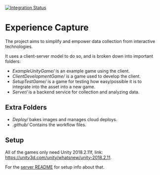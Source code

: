 [![Integration Status](https://github.com/jhburns/ExperienceCapture/workflows/Dockerfile%20and%20Yaml/badge.svg)](https://github.com/jhburns/ExperienceCapture/actions?query=workflow%3A%22Dockerfile+and+Yaml%22)

# Experience Capture

The project aims to simplify and empower data collection from interactive technologies.

It uses a client-server model to do so, and is broken down into important folders:

- *ExampleUnityGame/* is an example game using the client.
- *ClientDevelopmentGame/* is a game used to develop the client. 
- *SetupTestGame/* is a game for testing how easy/possible it is to integrate into the asset into a new game. 
- *Server/* is a backend service for collection and analyzing data.

## Extra Folders

- *Deploy/* bakes images and manages cloud deploys. 
- *.github/* Contains the workflow files. 

## Setup

All of the games only need Unity 2018.2.11f, link: https://unity3d.com/unity/whatsnew/unity-2018.2.11.

For the [server README](https://github.com/jhburns/ExperienceCapture/tree/master/Server#server) for setup info about that.